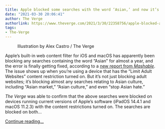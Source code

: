 ```yaml
---
title: Apple blocked some searches with the word ‘Asian,’ and now it’s getting fixed
date: "2021-03-30 20:06:41"
author: The Verge
authorlink: https://www.theverge.com/2021/3/30/22358756/apple-blocked-asian-searches-content-filter-ios-iphone
tags:
- The-Verge
---
```

<figure>
      <img alt="" src="https://cdn.vox-cdn.com/thumbor/KBYeeJdZ2lPDnpkTG1CjBtdT3Bg=/0x0:2040x1360/1310x873/cdn.vox-cdn.com/uploads/chorus_image/image/69050574/acastro_180604_1777_apple_wwdc_0002.0.jpg" />
        <figcaption>Illustration by Alex Castro / The Verge</figcaption>
    </figure>

  <p id="4DWj4R">Apple’s built-in web content filter for iOS and macOS has apparently been blocking any searches containing the word “Asian” for almost a year, and the error is finally getting fixed, according to a <a href="https://mashable.com/article/apple-asian-adult-content-filter-ios-fix/">new report from <em>Mashable</em></a>. The issue shows up when you’re using a device that has the “Limit Adult Websites” content restriction turned on. But it’s not just blocking adult websites; it’s blocking almost any searches relating to Asian culture, including “Asian market,” “Asian culture,” and even “stop Asian hate.”</p>
<p id="j4HQNl"><em>The Verge</em> was able to confirm that the above searches were blocked on devices running current versions of Apple’s software (iPadOS 14.4.1 and macOS 11.2.3) with the content restrictions turned on. The searches are blocked on both...</p>
  <p>
    <a href="https://www.theverge.com/2021/3/30/22358756/apple-blocked-asian-searches-content-filter-ios-iphone">Continue reading&hellip;</a>
  </p>